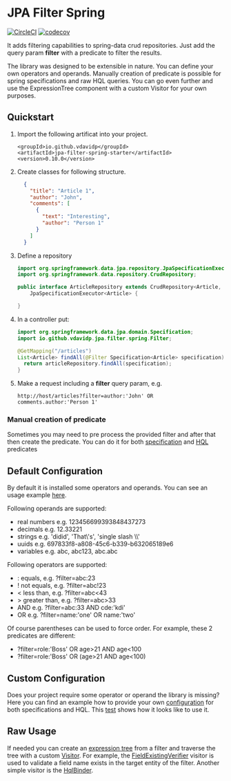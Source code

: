 # JPA Filter Spring

[![CircleCI](https://circleci.com/gh/circleci/circleci-docs.svg?style=shield)](https://circleci.com/gh/vdavidp/jpa-filter-spring) [![codecov](https://codecov.io/gh/vdavidp/jpa-filter-spring/branch/master/graph/badge.svg?token=CSCU81AV0H)](https://codecov.io/gh/vdavidp/jpa-filter-spring)

It adds filtering capabilities to spring-data crud repositories. Just add the query param **filter** with a predicate to filter the results. 

The library was designed to be extensible in nature. You can define your own operators and operands. Manually creation of predicate is possible for spring specifications and raw HQL queries. You can go even further and use the ExpressionTree component with a custom Visitor for your own purposes.


## Quickstart

1. Import the following artificat into your project.
    ```
    <groupId>io.github.vdavidp</groupId>
    <artifactId>jpa-filter-spring-starter</artifactId>
    <version>0.10.0</version>
    ```
1. Create classes for following structure.
    ```json
      {
        "title": "Article 1",
        "author": "John",
        "comments": [
          {
            "text": "Interesting",
            "author": "Person 1"
          }
        ]
      }
    ```
1. Define a repository
    ```java
    import org.springframework.data.jpa.repository.JpaSpecificationExecutor;
    import org.springframework.data.repository.CrudRepository;

    public interface ArticleRepository extends CrudRepository<Article, Long>,
        JpaSpecificationExecutor<Article> {

    }
    ```
1. In a controller put:
    ```java
    import org.springframework.data.jpa.domain.Specification;
    import io.github.vdavidp.jpa.filter.spring.Filter;

    @GetMapping("/articles")
    List<Article> findAll(@Filter Specification<Article> specification) {
      return articleRepository.findAll(specification);
    }
    ```
1. Make a request including a **filter** query param, e.g.
    ```
    http://host/articles?filter=author:'John' OR comments.author:'Person 1'
    ```
  
### Manual creation of predicate
Sometimes you may need to pre process the provided filter and after that then create the predicate. You can do it for both [specification](https://github.com/vdavidp/jpa-filter-spring/blob/master/jpa-filter-spring/src/test/java/io/github/vdavidp/jpa/filter/spring/SpecificationProviderIT.java) and [HQL](https://github.com/vdavidp/jpa-filter-spring/blob/master/jpa-filter-spring/src/test/java/io/github/vdavidp/jpa/filter/spring/HqlProviderIT.java) predicates

## Default Configuration

By default it is installed some operators and operands. You can see an usage example [here](https://github.com/vdavidp/jpa-filter-spring/blob/master/jpa-filter-spring/src/test/java/io/github/vdavidp/jpa/filter/spring/DefaultWebIntegrationIT.java).

Following operands are supported:
* real numbers e.g. 123456699393848437273
* decimals e.g. 12.33221
* strings e.g. 'didid', 'That\\'s', 'single slash \\\\'
* uuids e.g. 697833f8-a808-45c6-b339-b632065189e6
* variables e.g. abc, abc123, abc.abc

Following operators are supported:
* : equals, e.g. ?filter=abc:23
* ! not equals, e.g. ?filter=abc!23
* < less than, e.g. ?filter=abc<43
* \> greater than, e.g. ?filter=abc>33
* AND e.g. ?filter=abc:33 AND cde:'kdi'
* OR e.g. ?filter=name:'one' OR name:'two'

Of course parentheses can be used to force order. For example, these 2 predicates are different:

* ?filter=role:'Boss' OR age>21 AND  age<100
* ?filter=role:'Boss' OR (age>21 AND age<100)

## Custom Configuration
Does your project require some operator or operand the library is missing? Here you can find an example how to provide your own [configuration](https://github.com/vdavidp/jpa-filter-spring/blob/master/jpa-filter-spring/src/test/java/io/github/vdavidp/jpa/filter/spring/CustomConfiguration.java) for both specifications and HQL. This [test](https://github.com/vdavidp/jpa-filter-spring/blob/master/jpa-filter-spring/src/test/java/io/github/vdavidp/jpa/filter/spring/CustomWebIntegrationIT.java) shows how it looks like to use it.

## Raw Usage
If needed you can create an [expression tree](https://github.com/vdavidp/jpa-filter-spring/blob/master/jpa-filter/src/test/java/io/github/vdavidp/jpa/filter/el/ExpressionTreeTest.java) from a filter and traverse the tree with a custom [Visitor](https://github.com/vdavidp/jpa-filter-spring/blob/master/jpa-filter/src/main/java/io/github/vdavidp/jpa/filter/el/Visitor.java). For example, the [FieldExistingVerifier](https://github.com/vdavidp/jpa-filter-spring/blob/master/jpa-filter-spring/src/main/java/io/github/vdavidp/jpa/filter/spring/visitor/FieldExistingVerifier.java) visitor is used to validate a field name exists in the target entity of the filter. Another simple visitor is the [HqlBinder](https://github.com/vdavidp/jpa-filter-spring/blob/master/jpa-filter/src/main/java/io/github/vdavidp/jpa/filter/db/HqlBinder.java).
